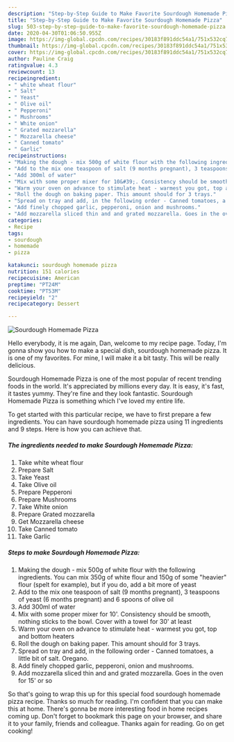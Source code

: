 ```yaml
---
description: "Step-by-Step Guide to Make Favorite Sourdough Homemade Pizza"
title: "Step-by-Step Guide to Make Favorite Sourdough Homemade Pizza"
slug: 503-step-by-step-guide-to-make-favorite-sourdough-homemade-pizza
date: 2020-04-30T01:06:50.955Z
image: https://img-global.cpcdn.com/recipes/30183f891ddc54a1/751x532cq70/sourdough-homemade-pizza-recipe-main-photo.jpg
thumbnail: https://img-global.cpcdn.com/recipes/30183f891ddc54a1/751x532cq70/sourdough-homemade-pizza-recipe-main-photo.jpg
cover: https://img-global.cpcdn.com/recipes/30183f891ddc54a1/751x532cq70/sourdough-homemade-pizza-recipe-main-photo.jpg
author: Pauline Craig
ratingvalue: 4.3
reviewcount: 13
recipeingredient:
- " white wheat flour"
- " Salt"
- " Yeast"
- " Olive oil"
- " Pepperoni"
- " Mushrooms"
- " White onion"
- " Grated mozzarella"
- " Mozzarella cheese"
- " Canned tomato"
- " Garlic"
recipeinstructions:
- "Making the dough - mix 500g of white flour with the following ingredients. You can mix 350g of white flour and 150g of some &#34;heavier&#34; flour (spelt for example), but if you do, add a bit more of yeast"
- "Add to the mix one teaspoon of salt (9 months pregnant), 3 teaspoons of yeast (6 months pregnant) and 6 spoons of olive oil"
- "Add 300ml of water"
- "Mix with some proper mixer for 10&#39;. Consistency should be smooth, nothing sticks to the bowl. Cover with a towel for 30&#39; at least"
- "Warm your oven on advance to stimulate heat - warmest you got, top and bottom heaters"
- "Roll the dough on baking paper. This amount should for 3 trays."
- "Spread on tray and add, in the following order - Canned tomatoes, a little bit of salt. Oregano."
- "Add finely chopped garlic, pepperoni, onion and mushrooms."
- "Add mozzarella sliced thin and and grated mozzarella. Goes in the oven for 15&#39; or so"
categories:
- Recipe
tags:
- sourdough
- homemade
- pizza

katakunci: sourdough homemade pizza 
nutrition: 151 calories
recipecuisine: American
preptime: "PT24M"
cooktime: "PT53M"
recipeyield: "2"
recipecategory: Dessert

---
```



![Sourdough Homemade Pizza](https://img-global.cpcdn.com/recipes/30183f891ddc54a1/751x532cq70/sourdough-homemade-pizza-recipe-main-photo.jpg)

Hello everybody, it is me again, Dan, welcome to my recipe page. Today, I'm gonna show you how to make a special dish, sourdough homemade pizza. It is one of my favorites. For mine, I will make it a bit tasty. This will be really delicious.



Sourdough Homemade Pizza is one of the most popular of recent trending foods in the world. It's appreciated by millions every day. It is easy, it's fast, it tastes yummy. They're fine and they look fantastic. Sourdough Homemade Pizza is something which I've loved my entire life.


To get started with this particular recipe, we have to first prepare a few ingredients. You can have sourdough homemade pizza using 11 ingredients and 9 steps. Here is how you can achieve that.

<!--inarticleads1-->

##### The ingredients needed to make Sourdough Homemade Pizza:

1. Take  white wheat flour
1. Prepare  Salt
1. Take  Yeast
1. Take  Olive oil
1. Prepare  Pepperoni
1. Prepare  Mushrooms
1. Take  White onion
1. Prepare  Grated mozzarella
1. Get  Mozzarella cheese
1. Take  Canned tomato
1. Take  Garlic




<!--inarticleads2-->

##### Steps to make Sourdough Homemade Pizza:

1. Making the dough - mix 500g of white flour with the following ingredients. You can mix 350g of white flour and 150g of some &#34;heavier&#34; flour (spelt for example), but if you do, add a bit more of yeast
1. Add to the mix one teaspoon of salt (9 months pregnant), 3 teaspoons of yeast (6 months pregnant) and 6 spoons of olive oil
1. Add 300ml of water
1. Mix with some proper mixer for 10&#39;. Consistency should be smooth, nothing sticks to the bowl. Cover with a towel for 30&#39; at least
1. Warm your oven on advance to stimulate heat - warmest you got, top and bottom heaters
1. Roll the dough on baking paper. This amount should for 3 trays.
1. Spread on tray and add, in the following order - Canned tomatoes, a little bit of salt. Oregano.
1. Add finely chopped garlic, pepperoni, onion and mushrooms.
1. Add mozzarella sliced thin and and grated mozzarella. Goes in the oven for 15&#39; or so




So that's going to wrap this up for this special food sourdough homemade pizza recipe. Thanks so much for reading. I'm confident that you can make this at home. There's gonna be more interesting food in home recipes coming up. Don't forget to bookmark this page on your browser, and share it to your family, friends and colleague. Thanks again for reading. Go on get cooking!
